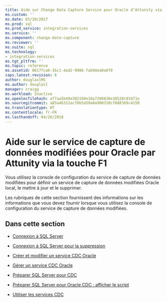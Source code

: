 ```yaml
---
title: Aide sur Change Data Capture Service pour Oracle d’Attunity via la touche F1 | Microsoft Docs
ms.custom: ''
ms.date: 03/20/2017
ms.prod: sql
ms.prod_service: integration-services
ms.service: ''
ms.component: change-data-capture
ms.reviewer: ''
ms.suite: sql
ms.technology:
- integration-services
ms.tgt_pltfrm: ''
ms.topic: reference
ms.assetid: 0617fca6-1bc1-4ad2-9986-fab94ea0a6f0
caps.latest.revision: 6
author: douglaslMS
ms.author: douglasl
manager: craigg
ms.workload: Inactive
ms.openlocfilehash: af7aa5b49a382160e10a7208838e38528c03471e
ms.sourcegitcommit: a85a46312acf8b5a59a8a900310cf088369c4150
ms.translationtype: HT
ms.contentlocale: fr-FR
ms.lasthandoff: 04/26/2018
---
```

# <a name="change-data-capture-service-for-oracle-by-attunity-f1-help"></a>Aide sur le service de capture de données modifiées pour Oracle par Attunity via la touche F1
  Vous utilisez la console de configuration du service de capture de données modifiées pour définir un service de capture de données modifiées Oracle local, le mettre à jour et le supprimer.  
  
 Les rubriques de cette section fournissent des informations sur les informations que vous devez fournir lorsque vous utilisez la console de configuration du service de capture de données modifiées.  
  
## <a name="in-this-section"></a>Dans cette section  
  
-   [Connexion à SQL Server](../../integration-services/change-data-capture/connection-to-sql-server.md)  
  
-   [Connexion à SQL Server pour la suppression](../../integration-services/change-data-capture/connection-to-sql-server-for-delete.md)  
  
-   [Créer et modifier un service CDC Oracle](../../integration-services/change-data-capture/create-and-edit-an-oracle-cdc-service.md)  
  
-   [Gérer un service CDC Oracle](../../integration-services/change-data-capture/manage-an-oracle-cdc-service.md)  
  
-   [Préparer SQL Server pour CDC](../../integration-services/change-data-capture/prepare-sql-server-for-cdc.md)  
  
-   [Préparer SQL Server pour Oracle CDC : afficher le script](../../integration-services/change-data-capture/prepare-sql-server-for-oracle-cdc-view-script.md)  
  
-   [Utiliser les services CDC](../../integration-services/change-data-capture/work-with-cdc-services.md)  
  
  
